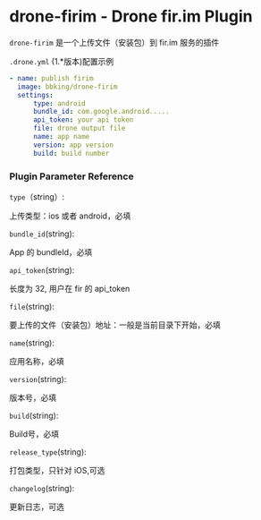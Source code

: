 # drone-firim - Drone fir.im Plugin

`drone-firim` 是一个上传文件（安装包）到 fir.im 服务的插件

`.drone.yml` (1.*版本)配置示例

```yaml
- name: publish firim
  image: bbking/drone-firim
  settings:
      type: android
      bundle_id: com.google.android.....
      api_token: your api token
      file: drone output file
      name: app name
      version: app version
      build: build number

```

### Plugin Parameter Reference

`type`（string）:

上传类型：ios 或者 android，必填

`bundle_id`(string):

App 的 bundleId，必填

`api_token`(string):

长度为 32, 用户在 fir 的 api_token

`file`(string):

要上传的文件（安装包）地址：一般是当前目录下开始，必填

`name`(string):

应用名称，必填

`version`(string):

版本号，必填

`build`(string):

Build号，必填

`release_type`(string):

打包类型，只针对 iOS,可选

`changelog`(string):

更新日志，可选
